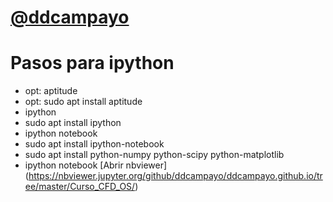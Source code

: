 
# [@ddcampayo](https://twitter.com/ddcampayo)


# Pasos para ipython

* opt: aptitude
* opt: sudo apt install aptitude
* ipython
* sudo apt install ipython
* ipython notebook
* sudo apt install ipython-notebook
* sudo apt install python-numpy python-scipy python-matplotlib
* ipython notebook
[Abrir nbviewer] (https://nbviewer.jupyter.org/github/ddcampayo/ddcampayo.github.io/tree/master/Curso_CFD_OS/)
